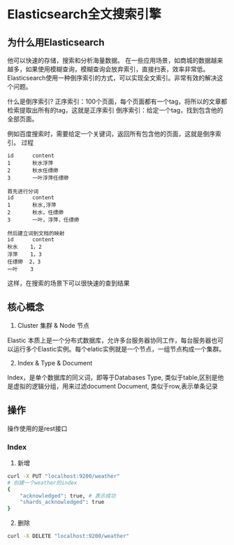 # Elasticsearch全文搜索引擎

## 为什么用Elasticsearch
他可以快速的存储，搜索和分析海量数据。
在一些应用场景，如商城的数据越来越多，如果使用模糊查询，模糊查询会放弃索引，直接扫表，效率非常低。Elasticsearch使用一种倒序索引的方式，可以实现全文索引。非常有效的解决这个问题。

什么是倒序索引?
正序索引：100个页面，每个页面都有一个tag，将所以的文章都检索提取出所有的tag，这就是正序索引
倒序索引：给定一个tag，找到包含他的全部页面。

例如百度搜索时，需要给定一个关键词，返回所有包含他的页面，这就是倒序索引。
过程
```
id      content
1       秋水浮萍
2       秋水任缥缈
3       一叶浮萍任缥缈

首先进行分词
id      content
1       秋水,浮萍
2       秋水，任缥缈
3       一叶，浮萍，任缥缈

然后建立词到文档的映射
id      content
秋水    1，2
浮萍    1，3
任缥缈  2，3
一叶    3
```
这样，在搜索的场景下可以很快速的查到结果
## 核心概念
1. Cluster 集群 & Node 节点

Elastic 本质上是一个分布式数据库，允许多台服务器协同工作，每台服务器也可以运行多个Elastic实例。每个elatic实例就是一个节点，一组节点构成一个集群。

2. Index & Type & Document

Index，是单个数据库的同义词，即等于Databases
Type, 类似于table,区别是他是虚拟的逻辑分组，用来过滤document
Document, 类似于row,表示单条记录

## 操作
操作使用的是rest接口
### Index
1. 新增
```bash
curl -X PUT "localhost:9200/weather"
# 创建一个weather的index
{
    "acknowledged": true, # 表示成功
    "shards_acknowledged": true 
}
```
2. 删除

```bash
curl -X DELETE "localhost:9200/weather"
```



